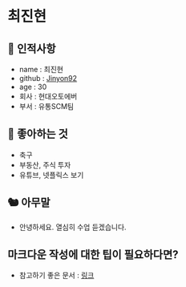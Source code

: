 # 최진현

## 🥸 인적사항

- name : 최진현
- github : [Jinyon92](https://github.com/Jinyon92)
- age : 30
- 회사 : 현대오토에버
- 부서 : 유통SCM팀

## 🥕 좋아하는 것

- 축구
- 부동산, 주식 투자
- 유튜브, 넷플릭스 보기

## 🐿 아무말

- 안녕하세요. 열심히 수업 듣겠습니다.

## 마크다운 작성에 대한 팁이 필요하다면?

- 참고하기 좋은 문서 : [링크](https://gist.github.com/ihoneymon/652be052a0727ad59601)

